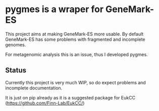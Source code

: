 # pygmes is a wraper for GeneMark-ES

This project aims at making GeneMark-ES more usable. By default 
GeneMark-ES has some problems with fragmented and incomplete genomes.

For metagenomic analysis this is an issue, thus I developed pygmes.

## Status
Currently this project is very much WIP, so do expect problems and
incomplete documentation.

It is just on pip already as it is a suggested package for EukCC (https://github.com/Finn-Lab/EukCC/)

